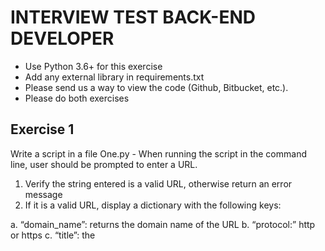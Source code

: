 # INTERVIEW TEST BACK-END DEVELOPER

* Use Python 3.6+ for this exercise
* Add any external library in requirements.txt
* Please send us a way to view the code (Github, Bitbucket, etc.).
* Please do both exercises

## Exercise 1

Write a script in a file One.py - When running the script in the command line, user should be
prompted to enter a URL.

1. Verify the string entered is a valid URL, otherwise return an error message
2. If it is a valid URL, display a dictionary with the following keys:

a. “domain_name”: returns the domain name of the URL
b. “protocol:” http or https
c. “title”: the <title> of the page
d. “image”: the URLs of all the images <img>
e. "stylesheets": the number of stylesheets present in the html of the page

## Exercise 2

Write a script in a file Two.py - When running the script in the command line, user should be
shown:

1. The 15min delayed bitcoin market price in EUR
2. Monthly conversion rate (last month, dynamically generated) from EUR to GBP from
the European Central Bank
3. The price from step 1 converted to GBP (official ECB rate)

## Resources

* ECB official API: https://sdw-wsrest.ecb.europa.eu/
* Bitcoin API: https://www.blockchain.com/api/exchange_rates_api

## Usage

Requires python 3.7 or above.
Install: `pip3 install -r requirements.txt`
Test: `py.test`
Run exercise one: `python3 One.py`
Run exercise two: `python3 Two.py`
